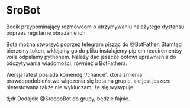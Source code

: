 # SroBot
Bocik przypominający rozmówcom o utrzymywaniu należytego dystansu poprzez regularne obrażanie ich.


Bota można stworzyć poprzez telegram pisząc do @BotFather.
Stamtąd bierzemy token, wklejamy go do pliku instalujemy pip'em requirementsy voila odpalamy pythonem.
Należy dać jeszcze botowi uprawnienia do odczytywania wiadomości, również u BotFathera.

Wersja latest posiada komendę '/chance', która zmienia prawdopodobieństwo włączenia się bota na grupie, ale jest jeszcze nietestowana także nie wykluczam, że się wysypuje.

tl;dr
Dodajcie @SrooooBot do grupy, będzie fajnie.
